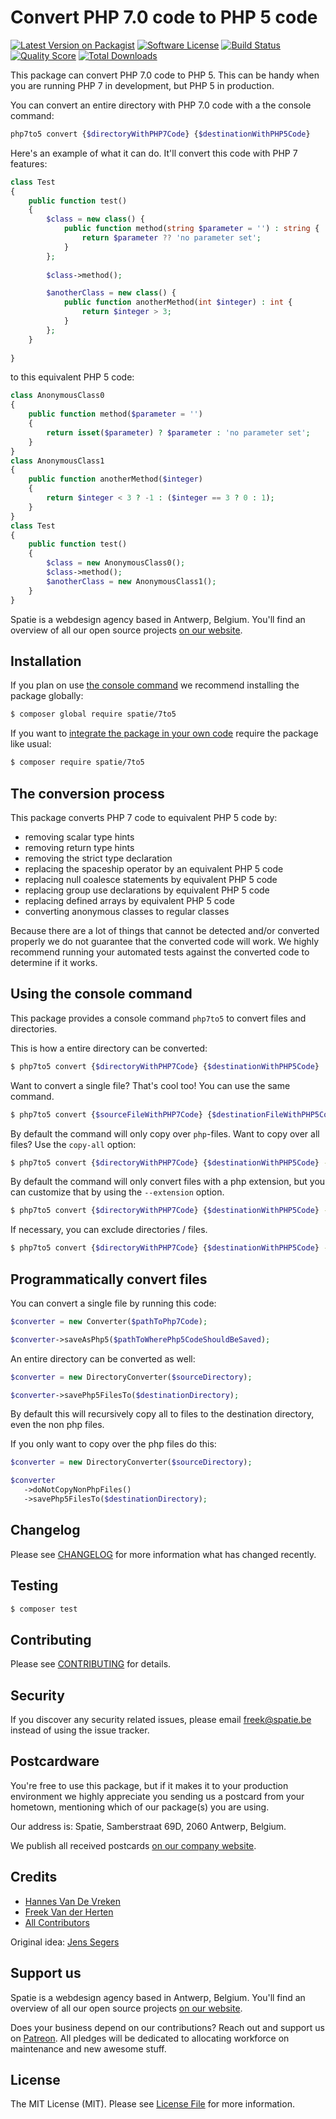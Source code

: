 # Convert PHP 7.0 code to PHP 5 code

[![Latest Version on Packagist](https://img.shields.io/packagist/v/spatie/7to5.svg?style=flat-square)](https://packagist.org/packages/spatie/7to5)
[![Software License](https://img.shields.io/badge/license-MIT-brightgreen.svg?style=flat-square)](LICENSE.md)
[![Build Status](https://img.shields.io/travis/spatie/7to5/master.svg?style=flat-square)](https://travis-ci.org/spatie/7to5)
[![Quality Score](https://img.shields.io/scrutinizer/g/spatie/7to5.svg?style=flat-square)](https://scrutinizer-ci.com/g/spatie/7to5)
[![Total Downloads](https://img.shields.io/packagist/dt/spatie/7to5.svg?style=flat-square)](https://packagist.org/packages/spatie/7to5)

This package can convert PHP 7.0 code to PHP 5. This can be handy when you are running PHP 7 in development, but
PHP 5 in production.

You can convert an entire directory with PHP 7.0 code with a the console command:

```bash
php7to5 convert {$directoryWithPHP7Code} {$destinationWithPHP5Code}
```

Here's an example of what it can do. It'll convert this code with PHP 7 features:
```php
class Test
{
    public function test()
    {
        $class = new class() {
            public function method(string $parameter = '') : string {
                return $parameter ?? 'no parameter set';
            }
        };
        
        $class->method();

        $anotherClass = new class() {
            public function anotherMethod(int $integer) : int {
                return $integer > 3;
            }
        };
    }
            
}

```

to this equivalent PHP 5 code:

```php 
class AnonymousClass0
{
    public function method($parameter = '')
    {
        return isset($parameter) ? $parameter : 'no parameter set';
    }
}
class AnonymousClass1
{
    public function anotherMethod($integer)
    {
        return $integer < 3 ? -1 : ($integer == 3 ? 0 : 1);
    }
}
class Test
{
    public function test()
    {
        $class = new AnonymousClass0();
        $class->method();
        $anotherClass = new AnonymousClass1();
    }
}
```

Spatie is a webdesign agency based in Antwerp, Belgium. You'll find an overview of all our open source projects [on our website](https://spatie.be/opensource).

## Installation

If you plan on use [the console command](#using-the-console-command) we recommend installing the package globally:

``` bash
$ composer global require spatie/7to5
```

If you want to [integrate the package in your own code](#programmatically-convert-files) require the package like usual:

``` bash
$ composer require spatie/7to5
```

## The conversion process

This package converts PHP 7 code to equivalent PHP 5 code by:

- removing scalar type hints
- removing return type hints
- removing the strict type declaration
- replacing the spaceship operator by an equivalent PHP 5 code
- replacing null coalesce statements by equivalent PHP 5 code
- replacing group use declarations by equivalent PHP 5 code
- replacing defined arrays by equivalent PHP 5 code
- converting anonymous classes to regular classes

Because there are a lot of things that cannot be detected and/or converted properly we do not guarantee that the converted code will work. We highly recommend running your automated tests against the converted code to determine if it works.

## Using the console command

This package provides a console command `php7to5` to convert files and directories.

This is how a entire directory can be converted:

```bash
$ php7to5 convert {$directoryWithPHP7Code} {$destinationWithPHP5Code}
```

Want to convert a single file? That's cool too! You can use the same command.

```bash
$ php7to5 convert {$sourceFileWithPHP7Code} {$destinationFileWithPHP5Code}
```

By default the command will only copy over `php`-files. Want to copy over all files? Use the `copy-all` option:
 
```bash
$ php7to5 convert {$directoryWithPHP7Code} {$destinationWithPHP5Code} --copy-all
```

By default the command will only convert files with a php extension, but you can customize that by using the `--extension` option.

```bash
$ php7to5 convert {$directoryWithPHP7Code} {$destinationWithPHP5Code} --extension=php --extension=phtml
```

If necessary, you can exclude directories / files.

```bash
$ php7to5 convert {$directoryWithPHP7Code} {$destinationWithPHP5Code} --exсlude=cache
```

## Programmatically convert files

You can convert a single file by running this code:

```php
$converter = new Converter($pathToPhp7Code);

$converter->saveAsPhp5($pathToWherePhp5CodeShouldBeSaved);
```

An entire directory can be converted as well:

```php 
$converter = new DirectoryConverter($sourceDirectory);

$converter->savePhp5FilesTo($destinationDirectory);
```

By default this will recursively copy all to files to the destination directory, even the non php files.

If you only want to copy over the php files do this:

```php 
$converter = new DirectoryConverter($sourceDirectory);

$converter
   ->doNotCopyNonPhpFiles()
   ->savePhp5FilesTo($destinationDirectory);
```

## Changelog

Please see [CHANGELOG](CHANGELOG.md) for more information what has changed recently.

## Testing

``` bash
$ composer test
```

## Contributing

Please see [CONTRIBUTING](.github/CONTRIBUTING.md) for details.

## Security

If you discover any security related issues, please email freek@spatie.be instead of using the issue tracker.

## Postcardware

You're free to use this package, but if it makes it to your production environment we highly appreciate you sending us a postcard from your hometown, mentioning which of our package(s) you are using.

Our address is: Spatie, Samberstraat 69D, 2060 Antwerp, Belgium.

We publish all received postcards [on our company website](https://spatie.be/en/opensource/postcards).

## Credits

- [Hannes Van De Vreken](https://twitter.com/hannesvdvreken)
- [Freek Van der Herten](https://github.com/freekmurze)
- [All Contributors](../../contributors)

Original idea: [Jens Segers](https://twitter.com/jenssegers)

## Support us

Spatie is a webdesign agency based in Antwerp, Belgium. You'll find an overview of all our open source projects [on our website](https://spatie.be/opensource).

Does your business depend on our contributions? Reach out and support us on [Patreon](https://www.patreon.com/spatie). 
All pledges will be dedicated to allocating workforce on maintenance and new awesome stuff.

## License

The MIT License (MIT). Please see [License File](LICENSE.md) for more information.
